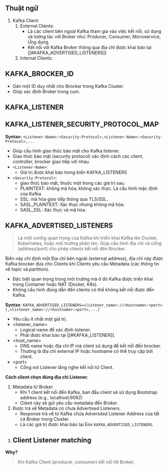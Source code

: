 
## Thuật ngữ

1. Kafka Client:
	1. External Clients:
		- Là các client bên ngoài Kafka tham gia vào việc kết nối, sử dụng và tương tác với Broker như: Producer, Consumer, Microservice, Ứng dụng.
		- Kết nối với Kafka Broker thông qua địa chỉ được khai báo tại [[#KAFKA_ADVERTISED_LISTENERS]]
	1. Internal Clients: 
## KAFKA_BROCKER_ID

- Gán một ID duy nhất cho Brocker trong Kafka Cluster.
- Giúp xác định Broker trong cụm.

## KAFKA_LISTENER


## KAFKA_LISTENER_SECURITY_PROTOCOL_MAP

**Syntax:**
`<Listener-Name>:<Security-Protocol>,<Listener-Name>:<Security-Protocol>,...`

- Giúp cấu hình giao thức bảo mật cho Kafka listener.
- Giao thức bảo mật (security protocol) xác định cách các client, controller, brocker giao tiếp với nhau.
- `<Listener-Name>`:
	- Giá trị được khai báo trong biến KAFKA_LISTENERS
- ```<Security-Protocol>```:
	- giao thức bảo mật, thuộc một trong các giá trị sau.
	- PLAINTEXT: không mã hóa, không xác thực. Là cấu hình mặc định của Kafka.
	- SSL: mã hóa giao tiếp thông qua TLS/SSL.
	- SASL_PLAINTEXT: Xác thực nhưng không mã hóa.
	- SASL_SSL: Xác thực và mã hóa.

## KAFKA_ADVERTISED_LISTENERS

> Là một config quan trọng của Kafka khi triển khai Kafka lên Docker, Kubernetes, hoặc môi trường phân tán.
> Giúp cấu hình địa chỉ và cổng (address/port) cho phép clients kết nối đến Brocker.

Biến này chỉ định một Địa chỉ bên ngoài (external address), địa chỉ này được Kafka brocker đưa cho Clients khi Clients yêu cầu Metadata (các thông tin về topic và partition).
- Đặc biệt quan trọng trong môi trường mà ở đó Kafka được triển khai trong Container hoặc NAT (Docker, K8s).
- Không cấu hình đúng dẫn đến clients có thể không kết nối được đến Kafka.

**Syntax**:
`KAFKA_ADVERTISED_LISTENERS=<listener_name>://<hostname>:<port>[,<listener_name>://<hostname>:<port>,...]`
- Yêu cầu ít nhất một giá trị.
- <listener_name>
	- Logical name để xác định listener.
	- Phải được khai báo tại [[#KAFKA_LISTENER]].
- <host_name>
	- DNS name hoặc địa chỉ IP mà client sử dụng để kết nối đến brocker.
	- Thường là địa chỉ external IP hoặc hostname có thể truy cập bởi client.
- \<port>
	- Cổng nơi Listener lắng nghe kết nối từ Client.

**Cách client chọn đúng địa chỉ Listener.**
1. Metadata từ Broker.
	- Khi 1 client kết nối đến Kafka, ban đầu client sẽ sử dụng Bootstrap address (e.g., localhost:9092)
	- Client này sẽ gửi yêu cầu metadata đến Broker.
2. Được trả về Metadata có chưa Advertised Listeners.
	- Response trả về từ Kafka chứa Adversited Listener Address của tất cả Broker trong Cluster.
	- Là các giá trị được khai báo tại Env `KAFKA_ADVERTISED_LISTENERS`.
3. Client Listener matching
	- 

**Why?**
> Khi Kafka Client (producer, consumer) kết nối tới Broker,  

